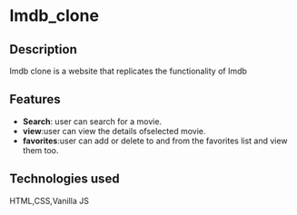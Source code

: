 # Imdb_clone

## Description

Imdb clone is a website that replicates the functionality of Imdb

## Features

- **Search**: user can search for a movie.
- **view**:user can view the details ofselected movie.
- **favorites**:user can add or delete to and from the favorites list and view them too.

## Technologies used

HTML,CSS,Vanilla JS
